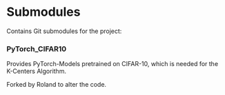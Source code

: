# Submodules
Contains Git submodules for the project:

### PyTorch_CIFAR10
Provides PyTorch-Models pretrained on CIFAR-10, which is needed for the K-Centers Algorithm.

Forked by Roland to alter the code.
